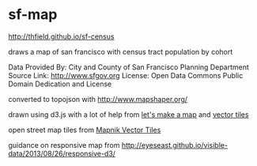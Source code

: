 # sf-map
http://thfield.github.io/sf-census

draws a map of san francisco with census tract population by cohort

Data Provided By: City and County of San Francisco Planning Department
Source Link: http://www.sfgov.org
License: Open Data Commons Public Domain Dedication and License

converted to topojson with http://www.mapshaper.org/

drawn using d3.js with a lot of help from [let's make a map](http://bost.ocks.org/mike/map/) and [vector tiles](http://bl.ocks.org/mbostock/5798874)

open street map tiles from [Mapnik Vector Tiles](http://openstreetmap.us/~migurski/vector-datasource/)

guidance on responsive map from http://eyeseast.github.io/visible-data/2013/08/26/responsive-d3/
